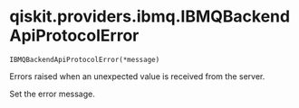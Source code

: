 # qiskit.providers.ibmq.IBMQBackendApiProtocolError

`IBMQBackendApiProtocolError(*message)`

Errors raised when an unexpected value is received from the server.

Set the error message.
